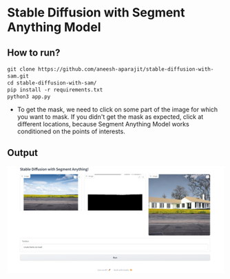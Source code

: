 # Stable Diffusion with Segment Anything Model

## How to run?
```
git clone https://github.com/aneesh-aparajit/stable-diffusion-with-sam.git
cd stable-diffusion-with-sam/
pip install -r requirements.txt
python3 app.py
```

- To get the mask, we need to click on some part of the image for which you want to mask. If you didn't get the mask as expected, click at different locations, because Segment Anything Model works conditioned on the points of interests.

## Output

![output](./resources/output.jpg)
